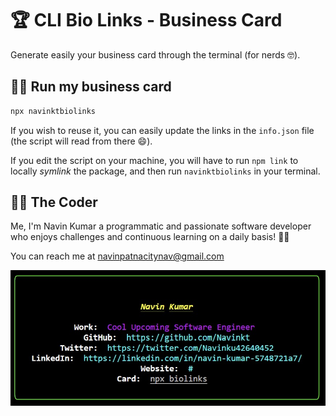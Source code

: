 # 🏆 CLI Bio Links - Business Card

Generate easily your business card through the terminal (for nerds 🤓).

## 👨‍💻 Run my business card

```bash
npx navinktbiolinks
```

If you wish to reuse it, you can easily update the links in the `info.json` file (the script will read from there 😄).

If you edit the script on your machine, you will have to run `npm link` to locally _symlink_ the package, and then run `navinktbiolinks` in your terminal.

## 👨‍🍳 The Coder

Me, I'm Navin Kumar a programmatic and passionate software developer who enjoys challenges and continuous learning on a daily basis! 👨‍🏭

You can reach me at navinpatnacitynav@gmail.com

![My Business Card npm generator](outputnpx.jpg)

